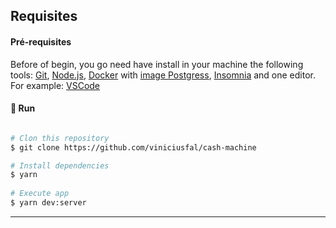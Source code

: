 
## Requisites

#### Pré-requisites
Before of begin, you go need have  install in your machine the following tools:
[Git](https://git-scm.com), [Node.js](https://nodejs.org/), 
[Docker](https://www.docker.com/) with [image Postgress](https://hub.docker.com/_/postgres),
[Insomnia](https://insomnia.rest/)
and one editor. For example: [VSCode](https://code.visualstudio.com/)

#### 🎲 Run

```bash

# Clon this repository
$ git clone https://github.com/viniciusfal/cash-machine

# Install dependencies
$ yarn
 
# Execute app
$ yarn dev:server
````

---


